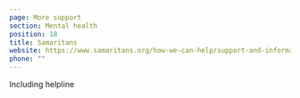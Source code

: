 ```yaml
---
page: More support
section: Mental health
position: 18
title: Samaritans
website: https://www.samaritans.org/how-we-can-help/support-and-information/if-youre-having-difficult-time/if-youre-worried-about-your-mental-health-during-coronavirus-outbreak/
phone: ""
---
```

Including helpline
